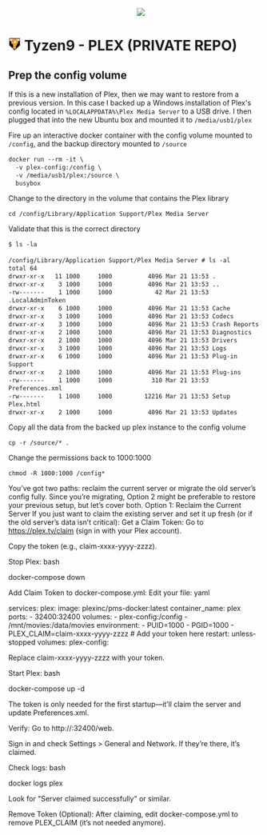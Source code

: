 <p align="center">
<img src="doc/plexlogo.png" height="35" style="padding-left: 25px">  
</p> 

# <img src="doc/t9_logo.png" height="25"> Tyzen9 - PLEX (PRIVATE REPO)

## Prep the config volume
If this is a new installation of Plex, then we may want to restore from a previous version.  In this case I backed up a Windows installation of Plex's config located in `%LOCALAPPDATA%\Plex Media Server` to a USB drive. I then plugged that into the new Ubuntu box and mounted it to `/media/usb1/plex`

Fire up an interactive docker container with the config volume mounted to `/config`, and the backup directory mounted to `/source`
```
docker run --rm -it \
  -v plex-config:/config \
  -v /media/usb1/plex:/source \
  busybox
```

Change to the directory in the volume that contains the Plex library
```
cd /config/Library/Application Support/Plex Media Server
```

Validate that this is the correct directory
```
$ ls -la

/config/Library/Application Support/Plex Media Server # ls -al
total 64
drwxr-xr-x   11 1000     1000          4096 Mar 21 13:53 .
drwxr-xr-x    3 1000     1000          4096 Mar 21 13:53 ..
-rw-------    1 1000     1000            42 Mar 21 13:53 .LocalAdminToken
drwxr-xr-x    6 1000     1000          4096 Mar 21 13:53 Cache
drwxr-xr-x    3 1000     1000          4096 Mar 21 13:53 Codecs
drwxr-xr-x    3 1000     1000          4096 Mar 21 13:53 Crash Reports
drwxr-xr-x    2 1000     1000          4096 Mar 21 13:53 Diagnostics
drwxr-xr-x    2 1000     1000          4096 Mar 21 13:53 Drivers
drwxr-xr-x    3 1000     1000          4096 Mar 21 13:53 Logs
drwxr-xr-x    6 1000     1000          4096 Mar 21 13:53 Plug-in Support
drwxr-xr-x    2 1000     1000          4096 Mar 21 13:53 Plug-ins
-rw-------    1 1000     1000           310 Mar 21 13:53 Preferences.xml
-rw-------    1 1000     1000         12216 Mar 21 13:53 Setup Plex.html
drwxr-xr-x    2 1000     1000          4096 Mar 21 13:53 Updates
```

Copy all the data from the backed up plex instance to the config volume
```
cp -r /source/* .
```

Change the permissions back to 1000:1000
```
chmod -R 1000:1000 /config*
```

You’ve got two paths: reclaim the current server or migrate the old server’s config fully. Since you’re migrating, Option 2 might be preferable to restore your previous setup, but let’s cover both.
Option 1: Reclaim the Current Server
If you just want to claim the existing server and set it up fresh (or if the old server’s data isn’t critical):
Get a Claim Token:
Go to https://plex.tv/claim (sign in with your Plex account).

Copy the token (e.g., claim-xxxx-yyyy-zzzz).

Stop Plex:
bash

docker-compose down

Add Claim Token to docker-compose.yml:
Edit your file:
yaml

services:
  plex:
    image: plexinc/pms-docker:latest
    container_name: plex
    ports:
      - 32400:32400
    volumes:
      - plex-config:/config
      - /mnt/movies:/data/movies
    environment:
      - PUID=1000
      - PGID=1000
      - PLEX_CLAIM=claim-xxxx-yyyy-zzzz  # Add your token here
    restart: unless-stopped
volumes:
  plex-config:

Replace claim-xxxx-yyyy-zzzz with your token.

Start Plex:
bash

docker-compose up -d

The token is only needed for the first startup—it’ll claim the server and update Preferences.xml.

Verify:
Go to http://<plex-host-ip>:32400/web.

Sign in and check Settings > General and Network. If they’re there, it’s claimed.

Check logs:
bash

docker logs plex

Look for "Server claimed successfully" or similar.

Remove Token (Optional):
After claiming, edit docker-compose.yml to remove PLEX_CLAIM (it’s not needed anymore).

